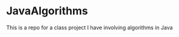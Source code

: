 JavaAlgorithms
==============

This is a repo for a class project I have involving algorithms in Java